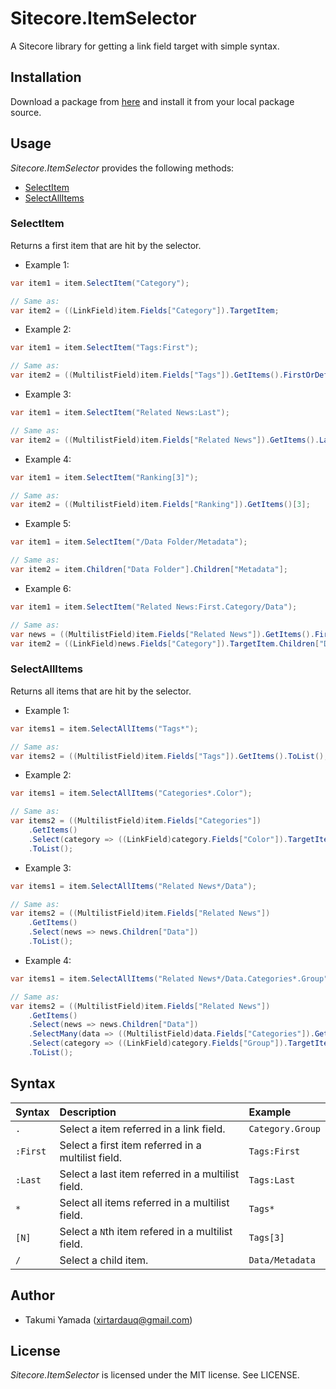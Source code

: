 # Sitecore.ItemSelector
A Sitecore library for getting a link field target with simple syntax.

## Installation
Download a package from [here](https://github.com/xirtardauq/Sitecore.ItemSelector/releases) and install it from your local package source.

## Usage
*Sitecore.ItemSelector* provides the following methods:

- [SelectItem](#user-content-selectitem)
- [SelectAllItems](#user-content-selectallitems)

### SelectItem
Returns a first item that are hit by the selector.

- Example 1:
```csharp
var item1 = item.SelectItem("Category");

// Same as:
var item2 = ((LinkField)item.Fields["Category"]).TargetItem;
```

- Example 2:
```csharp
var item1 = item.SelectItem("Tags:First");

// Same as:
var item2 = ((MultilistField)item.Fields["Tags"]).GetItems().FirstOrDefault();
```

- Example 3:
```csharp
var item1 = item.SelectItem("Related News:Last");

// Same as:
var item2 = ((MultilistField)item.Fields["Related News"]).GetItems().LastOrDefault();
```

- Example 4:
```csharp
var item1 = item.SelectItem("Ranking[3]");

// Same as:
var item2 = ((MultilistField)item.Fields["Ranking"]).GetItems()[3];
```

- Example 5:
```csharp
var item1 = item.SelectItem("/Data Folder/Metadata");

// Same as:
var item2 = item.Children["Data Folder"].Children["Metadata"];
```

- Example 6:
```csharp
var item1 = item.SelectItem("Related News:First.Category/Data");

// Same as:
var news = ((MultilistField)item.Fields["Related News"]).GetItems().FirstOrDefault();
var item2 = ((LinkField)news.Fields["Category"]).TargetItem.Children["Data"];
```

### SelectAllItems
Returns all items that are hit by the selector.

- Example 1:
```csharp
var items1 = item.SelectAllItems("Tags*");

// Same as:
var items2 = ((MultilistField)item.Fields["Tags"]).GetItems().ToList();
```

- Example 2:
```csharp
var items1 = item.SelectAllItems("Categories*.Color");

// Same as:
var items2 = ((MultilistField)item.Fields["Categories"])
    .GetItems()
    .Select(category => ((LinkField)category.Fields["Color"]).TargetItem)
    .ToList();
```

- Example 3:
```csharp
var items1 = item.SelectAllItems("Related News*/Data");

// Same as:
var items2 = ((MultilistField)item.Fields["Related News"])
    .GetItems()
    .Select(news => news.Children["Data"])
    .ToList();
```

- Example 4:
```csharp
var items1 = item.SelectAllItems("Related News*/Data.Categories*.Group");

// Same as:
var items2 = ((MultilistField)item.Fields["Related News"])
    .GetItems()
    .Select(news => news.Children["Data"])
    .SelectMany(data => ((MultilistField)data.Fields["Categories"]).GetItems())
    .Select(category => ((LinkField)category.Fields["Group"]).TargetItem)
    .ToList();
```

## Syntax
|Syntax|Description|Example|
|:-|:-|:-|
|`.`|Select a item referred in a link field.|`Category.Group`|
|`:First`|Select a first item referred in a multilist field.|`Tags:First`|
|`:Last`|Select a last item referred in a multilist field.|`Tags:Last`|
|`*`|Select all items referred in a multilist field.|`Tags*`|
|`[N]`|Select a `N`th item refered in a multilist field.|`Tags[3]`|
|`/`|Select a child item.|`Data/Metadata`|

## Author
- Takumi Yamada (xirtardauq@gmail.com)

## License
*Sitecore.ItemSelector* is licensed under the MIT license. See LICENSE.
